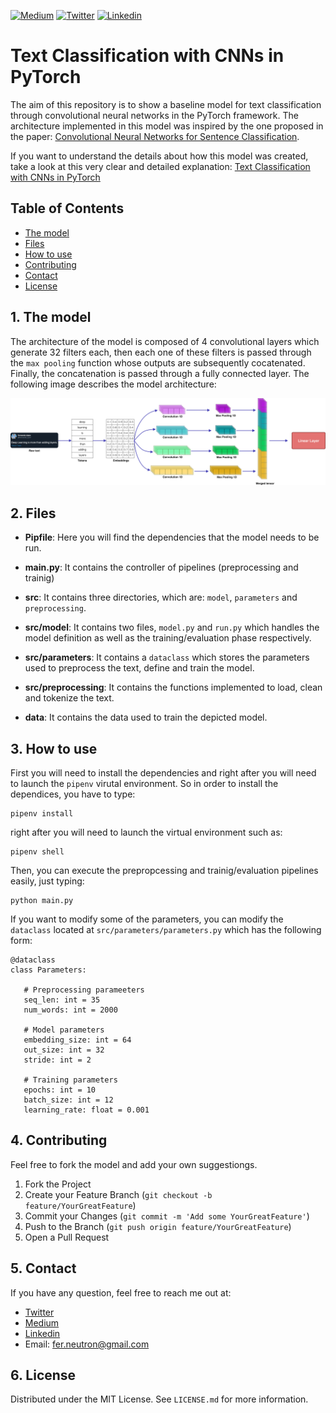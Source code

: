 <!-- PROJECT SHIELDS -->
<!--
*** I'm using markdown "reference style" links for readability.
*** Reference links are enclosed in brackets [ ] instead of parentheses ( ).
*** See the bottom of this document for the declaration of the reference variables
*** for contributors-url, forks-url, etc. This is an optional, concise syntax you may use.
*** https://www.markdownguide.org/basic-syntax/#reference-style-links
-->
[![Medium][medium-shield]][medium-url]
[![Twitter][twitter-shield]][twitter-url]
[![Linkedin][linkedin-shield]][linkedin-url]

# Text Classification with CNNs in PyTorch
The aim of this repository is to show a baseline model for text classification through convolutional neural networks in the PyTorch framework. The architecture implemented in this model was inspired by the one proposed in the paper: <a href="https://arxiv.org/pdf/1408.5882.pdf">Convolutional Neural Networks for Sentence Classification</a>.

If you want to understand the details about how this model was created, take a look at this very clear and detailed explanation: <a href="https://medium.com/@fer.neutron/text-classification-with-cnns-in-pytorch-1113df31e79f?sk=12e7c4b3092297ee0e1c71d659297043"> Text Classification with CNNs in PyTorch </a>

<!-- TABLE OF CONTENTS -->
## Table of Contents

* [The model](#the-model)
* [Files](#files)
* [How to use](#how-to-use)
* [Contributing](#contributing)
* [Contact](#contact)
* [License](#license)

<!-- the-model -->
## 1. The model
The architecture of the model is composed of 4 convolutional layers which generate 32 filters each, then each one of these filters is passed through the ``max pooling`` function whose outputs are subsequently cocatenated. Finally, the concatenation is passed through a fully connected layer. The following image describes the model architecture:

<p align="center">
<img src='img/cnn-text-classification.jpg'>
</p>

<!-- files -->
## 2. Files
* **Pipfile**: Here you will find the dependencies that the model needs to be run.

* **main.py**: It contains the controller of pipelines (preprocessing and trainig)

* **src**: It contains three directories, which are: ``model``, ``parameters`` and ``preprocessing``.

* **src/model**: It contains two files, ``model.py`` and ``run.py`` which handles the model definition as well as the training/evaluation phase respectively.

* **src/parameters**: It contains a ``dataclass`` which stores the parameters used to preprocess the text, define and train the model. 

* **src/preprocessing**: It contains the functions implemented to load, clean and tokenize the text.

* **data**: It contains the data used to train the depicted model. 

<!-- how-to-use -->
## 3. How to use
First you will need to install the dependencies and right after you will need to launch the ``pipenv`` virutal environment. So in order to install the dependices, you have to type:

```SH
pipenv install
```

right after you will need to launch the virtual environment such as:

```SH
pipenv shell
```

Then, you can execute the prepropcessing and trainig/evaluation pipelines easily, just typing:

```SH
python main.py
```

If you want to modify some of the parameters, you can modify the ``dataclass`` located at ``src/parameters/parameters.py`` which has the following form:

```PY
@dataclass
class Parameters:

   # Preprocessing parameeters
   seq_len: int = 35
   num_words: int = 2000
   
   # Model parameters
   embedding_size: int = 64
   out_size: int = 32
   stride: int = 2
   
   # Training parameters
   epochs: int = 10
   batch_size: int = 12
   learning_rate: float = 0.001
```
<!-- contributing -->
## 4. Contributing
Feel free to fork the model and add your own suggestiongs.

1. Fork the Project
2. Create your Feature Branch (`git checkout -b feature/YourGreatFeature`)
3. Commit your Changes (`git commit -m 'Add some YourGreatFeature'`)
4. Push to the Branch (`git push origin feature/YourGreatFeature`)
5. Open a Pull Request

<!-- contact -->
## 5. Contact
If you have any question, feel free to reach me out at:
* <a href="https://twitter.com/Fernando_LpzV">Twitter</a>
* <a href="https://medium.com/@fer.neutron">Medium</a>
* <a href="https://www.linkedin.com/in/fernando-lopezvelasco/">Linkedin</a>
* Email: fer.neutron@gmail.com

<!-- license -->
## 6. License
Distributed under the MIT License. See ``LICENSE.md`` for more information.


<!-- MARKDOWN LINKS & IMAGES -->
<!-- https://www.markdownguide.org/basic-syntax/#reference-style-links -->
[medium-shield]: https://img.shields.io/badge/medium-%2312100E.svg?&style=for-the-badge&logo=medium&logoColor=white
[medium-url]: https://medium.com/@fer.neutron
[twitter-shield]: https://img.shields.io/badge/twitter-%231DA1F2.svg?&style=for-the-badge&logo=twitter&logoColor=white
[twitter-url]: https://twitter.com/Fernando_LpzV
[linkedin-shield]: https://img.shields.io/badge/linkedin-%230077B5.svg?&style=for-the-badge&logo=linkedin&logoColor=white
[linkedin-url]: https://www.linkedin.com/in/fernando-lopezvelasco/